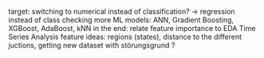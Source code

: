 target: switching to numerical instead of classification? -> regression instead of class
checking more ML models: ANN, Gradient Boosting, XGBoost, AdaBoost, kNN
in the end: relate feature importance to EDA
Time Series Analysis
feature ideas: regions (states), distance to the different juctions, 
getting new dataset with störungsgrund ?
